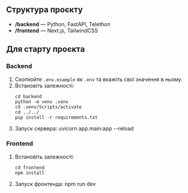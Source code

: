 ## Структура проєкту

- **/backend** — Python, FastAPI, Telethon
- **/frontend** — Next.js, TailwindCSS

## Для старту проєкта

### Backend

1. Скопіюйте `.env.example` як `.env` та вкажіть свої значення в ньому.
2. Встановіть залежності:
   ```
   cd backend
   python -m venv .venv
   cd .venv/Scripts/activate
   cd ../../
   pip install -r requirements.txt
   ```
3. Запуск сервера:
   uvicorn app.main:app --reload

### Frontend
1. Встановіть залежності:
   ```
   cd frontend
   npm install
   ```
2. Запуск фронтенда:
   npm run dev
